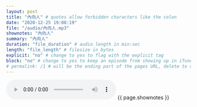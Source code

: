 ```yaml
---
layout: post
title: "內向人" # quotes allow forbidden characters like the colon
date: "2020-12-25 19:08:19"
file: "/audio/內向人.mp3"
shownotes: "內向人"
summary: "內向人"
duration: "file_duration" # audio length in min:sec
length: "file_length" # filesize in bytes
explicit: "no" # change to yes to flag with the explicit tag
block: "no" # change to yes to keep an episode from showing up in iTunes
# permalink: /1 # will be the ending part of the pages URL, delete to default to the title
---
```


<audio controls>
<source src="{{site.url}}{{site.baseurl}}{{ page.file }}" type="audio/x-mp3">
Your browser does not support the audio element.
</audio>
{{ page.shownotes }}
